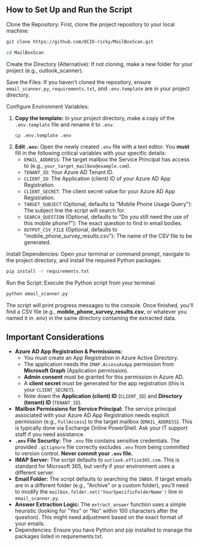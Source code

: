 ## How to Set Up and Run the Script

Clone the Repository: First, clone the project repository to your local machine:

```bash
git clone https://github.com/OCIO-ricky/MailBoxScan.git
```

```bash
cd MailBoxScan
```

Create the Directory (Alternative): If not cloning, make a new folder for your project (e.g., outlook_scanner).

Save the Files: If you haven't cloned the repository, ensure `email_scanner.py`, `requirements.txt`, and `.env.template` are in your project directory.

Configure Environment Variables:
1.  **Copy the template:** In your project directory, make a copy of the `.env.template` file and rename it to `.env`.
    ```bash
    cp .env.template .env
    ```
2.  **Edit `.env`:** Open the newly created `.env` file with a text editor. You **must** fill in the following critical variables with your specific details:
    *   `EMAIL_ADDRESS`: The target mailbox the Service Principal has access to (e.g., `your_target_mailbox@example.com`).
    *   `TENANT_ID`: Your Azure AD Tenant ID.
    *   `CLIENT_ID`: The Application (client) ID of your Azure AD App Registration.
    *   `CLIENT_SECRET`: The client secret value for your Azure AD App Registration.
    *   `TARGET_SUBJECT` (Optional, defaults to "Mobile Phone Usage Query"): The subject line the script will search for.
    *   `SEARCH_QUESTION` (Optional, defaults to "Do you still need the use of this mobile phone?"): The exact question to find in email bodies.
    *   `OUTPUT_CSV_FILE` (Optional, defaults to "mobile_phone_survey_results.csv"): The name of the CSV file to be generated.

Install Dependencies: Open your terminal or command prompt, navigate to the project directory, and install the required Python packages:

```bash
pip install -r requirements.txt
```

Run the Script: Execute the Python script from your terminal:

```bash
python email_scanner.py
```

The script will print progress messages to the console. Once finished, you'll find a CSV file (e.g., **mobile_phone_survey_results.csv**, or whatever you named it in .env) in the same directory containing the extracted data.

## Important Considerations

*   **Azure AD App Registration & Permissions:**
    *   You must create an App Registration in Azure Active Directory.
    *   The application needs the `IMAP.AccessAsApp` permission from **Microsoft Graph** (Application permission).
    *   **Admin consent** must be granted for this permission in Azure AD.
    *   A **client secret** must be generated for the app registration (this is your `CLIENT_SECRET`).
    *   Note down the **Application (client) ID** (`CLIENT_ID`) and **Directory (tenant) ID** (`TENANT_ID`).
*   **Mailbox Permissions for Service Principal:** The service principal associated with your Azure AD App Registration needs explicit permission (e.g., `FullAccess`) to the target mailbox (`EMAIL_ADDRESS`). This is typically done via Exchange Online PowerShell. Ask your IT support staff if you need assistance.
*   **`.env` File Security:** The `.env` file contains sensitive credentials. The provided `.gitignore` file correctly excludes `.env` from being committed to version control. **Never commit your `.env` file.**
*   **IMAP Server:** The script defaults to `outlook.office365.com`. This is standard for Microsoft 365, but verify if your environment uses a different server.
*   **Email Folder:** The script defaults to searching the `INBOX`. If target emails are in a different folder (e.g., "Archive" or a custom folder), you'll need to modify the `mailbox.folder.set('YourSpecificFolderName')` line in `email_scanner.py`.
*   **Answer Extraction Logic:** The `extract_answer` function uses a simple heuristic (looking for "Yes" or "No" within 100 characters after the question). This might need adjustment based on the exact format of your emails.
* Dependencies: Ensure you have Python and pip installed to manage the packages listed in requirements.txt.